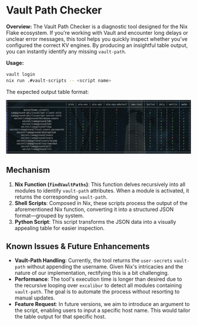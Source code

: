 # **Vault Path Checker**

**Overview:**
The Vault Path Checker is a diagnostic tool designed for the Nix Flake ecosystem. If you're working with Vault and encounter long delays or unclear error messages, this tool helps you quickly inspect whether you've configured the correct KV engines. By producing an insightful table output, you can instantly identify any missing `vault-path`.

**Usage:**

```bash
vault login
nix run .#vault-scripts -- <script name>
```

The expected output table format:

![Script Output](table.png)

## **Mechanism**

1. **Nix Function (`findVaultPaths`)**: This function delves recursively into all modules to identify `vault-path` attributes. When a module is activated, it returns the corresponding `vault-path`.
2. **Shell Scripts**: Composed in Nix, these scripts process the output of the aforementioned Nix function, converting it into a structured JSON format—grouped by system.
3. **Python Script**: This script transforms the JSON data into a visually appealing table for easier inspection.

## **Known Issues & Future Enhancements**

- **Vault-Path Handling**: Currently, the tool returns the `user-secrets` `vault-path` without appending the username. Given Nix's intricacies and the nature of our implementation, rectifying this is a bit challenging.
- **Performance**: The tool's execution time is longer than desired due to the recursive looping over `excalibur` to detect all modules containing `vault-path`. The goal is to automate the process without resorting to manual updates.
- **Feature Request**: In future versions, we aim to introduce an argument to the script, enabling users to input a specific host name. This would tailor the table output for that specific host.
